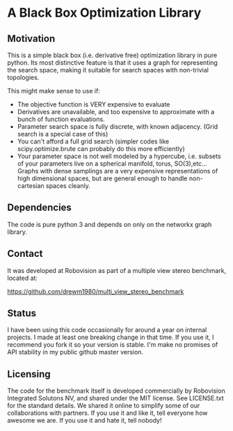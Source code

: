# A Black Box Optimization Library

## Motivation
This is a simple black box (i.e. derivative free) optimization library in pure python. Its most distinctive feature is that it uses a graph for representing the search space, making it suitable for search spaces with non-trivial topologies.

This might make sense to use if:
  * The objective function is VERY expensive to evaluate
  * Derivatives are unavailable, and too expensive to approximate with a bunch of function evaluations.
  * Parameter search space is fully discrete, with known adjacency. (Grid search is a special case of this)
  * You can't afford a full grid search (simpler codes like scipy.optimize.brute can probably do this more efficiently) 
  * Your parameter space is not well modeled by a hypercube, i.e. subsets of your parameters live on a spherical manifold, torus, SO(3),etc... Graphs with dense samplings are a very expensive representations of high dimensional spaces, but are general enough to handle non-cartesian spaces cleanly.

## Dependencies

The code is pure python 3 and depends on only on the networkx graph library.

## Contact

It was developed at Robovision as part of a multiple view stereo benchmark, located at:

https://github.com/drewm1980/multi_view_stereo_benchmark

## Status

I have been using this code occasionally for around a year on internal projects. I made at least one breaking change in that time. If you use it, I recommend you fork it so your version is stable. I'm make no promises of API stability in my public github master version.

## Licensing

The code for the benchmark itself is developed commercially by Robovision Integrated Solutons NV, and shared under the MIT license. See LICENSE.txt for the standard details. We shared it online to simplify some of our collaborations with partners. If you use it and like it, tell everyone how awesome we are. If you use it and hate it, tell nobody!


